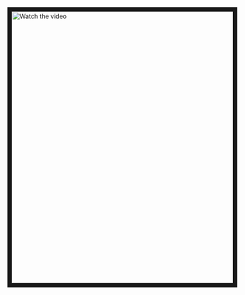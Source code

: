 <a href="https://youtu.be/9EVJTyNwzwU" target="_blank">
 <img src="https://img.youtube.com/vi/9EVJTyNwzwU/0.jpg" alt="Watch the video" width="860" height="620" border="10" />
</a>